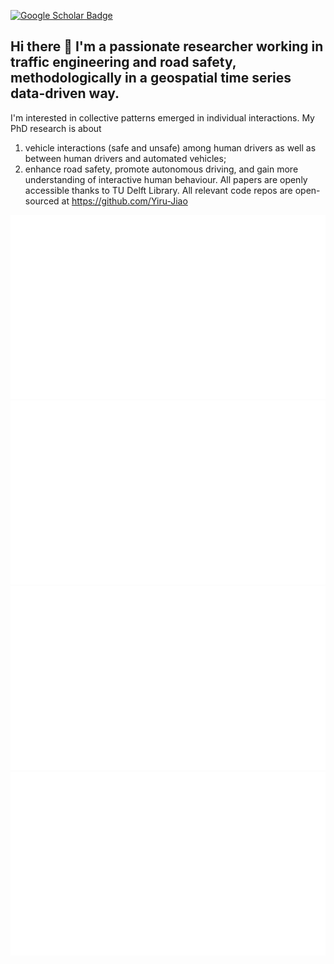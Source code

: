 [![Google Scholar Badge](https://img.shields.io/badge/Google-Scholar-blue)](https://scholar.google.com/citations?user=DeM7ng8AAAAJ&hl=en)

## Hi there 👋 I'm a passionate researcher working in traffic engineering and road safety, methodologically in a geospatial time series data-driven way.
I'm interested in collective patterns emerged in individual interactions. My PhD research is about 
1) vehicle interactions (safe and unsafe) among human drivers as well as between human drivers and automated vehicles;
2) enhance road safety, promote autonomous driving, and gain more understanding of interactive human behaviour.
All papers are openly accessible thanks to TU Delft Library. All relevant code repos are open-sourced at https://github.com/Yiru-Jiao

<div align="center">

![](https://raw.githubusercontent.com/yiru-jiao/github-stats/master/generated/languages.svg#gh-dark-mode-only)
![](https://raw.githubusercontent.com/yiru-jiao/github-stats/master/generated/languages.svg#gh-light-mode-only)
![](https://raw.githubusercontent.com/yiru-jiao/github-stats/master/generated/overview.svg#gh-dark-mode-only)
![](https://raw.githubusercontent.com/yiru-jiao/github-stats/master/generated/overview.svg#gh-light-mode-only)



<!--
**Yiru-Jiao/yiru-jiao** is a ✨ _special_ ✨ repository because its `README.md` (this file) appears on your GitHub profile.

Here are some ideas to get you started:

- 🔭 I’m currently working on ...
- 🌱 I’m currently learning ...
- 👯 I’m looking to collaborate on ...
- 🤔 I’m looking for help with ...
- 💬 Ask me about ...
- 📫 How to reach me: ...
- 😄 Pronouns: ...
- ⚡ Fun fact: ...
-->



